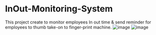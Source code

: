 # InOut-Monitoring-System
This project create to monitor employees In out time &amp; send reminder for employees to thumb take-on to finger-print machine.
![image](https://github.com/kasunvimukthi/InOut-Monitoring-System/assets/60886141/80c7b1fa-af63-49bd-8891-3dac08270e7c)
![image](https://github.com/kasunvimukthi/InOut-Monitoring-System/assets/60886141/c9a0a685-6e3d-4426-a7e2-d431eb4b60b2)
